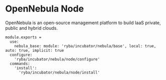 
# OpenNebula Node

OpenNebula is an open-source management platform to build IaaS private, public and hybrid clouds.

    module.exports =
      use:
        nebula_base: module: 'ryba/incubator/nebula/base', local: true, auto: true, implicit: true
      configure:
        'ryba/incubator/nebula/node/configure'
      commands:
        'install':
          'ryba/incubator/nebula/node/install'
